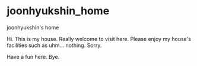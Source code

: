 # joonhyukshin_home
joonhyukshin's home

Hi. This is my house.
Really welcome to visit here.
Please enjoy my house's facilities such as uhm... nothing. Sorry.

Have a fun here. 
Bye.
